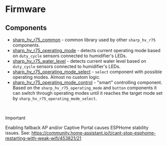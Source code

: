 # Firmware

## Components

- [sharp_hv_r75_common](esphome_components/sharp_hv_r75_common/) - common library used by other `sharp_hv_r75` components.
- [sharp_hv_r75_operating_mode](esphome_components/sharp_hv_r75_operating_mode/) - detects current operating mode based on `duty_cycle` sensors connected to humidifier's LEDs.
- [sharp_hv_r75_water_level](esphome_components/sharp_hv_r75_water_level/) - detects current water level based on `duty_cycle` sensors connected to humidifier's LEDs.
- [sharp_hv_r75_operating_mode_select](esphome_components/sharp_hv_r75_operating_mode_select/) - `select` component with possible operating modes. Almost no custom logic.
- [sharp_hv_r75_operating_mode_control](esphome_components/sharp_hv_r75_operating_mode_control/) - "smart" controlling component. Based on the `sharp_hv_r75_operating_mode` and `button` components it can switch through operating modes until it reaches the target mode set by `sharp_hv_r75_operating_mode_select`.

</br>

> [!IMPORTANT]  
> Enabling fallback AP and/or Captive Portal causes ESPHome stability issues.
> See: https://community.home-assistant.io/t/cant-stop-esphome-restarting-with-weak-wifi/453821/21
